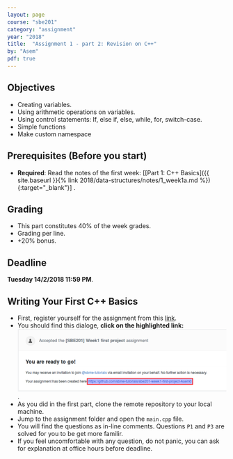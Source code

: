 ```yaml
---
layout: page
course: "sbe201"
category: "assignment"
year: "2018"
title:  "Assignment 1 - part 2: Revision on C++"
by: "Asem"
pdf: true
---
```



## Objectives

* Creating variables.
* Using arithmetic operations on variables.
* Using control statements: If, else if, else, while, for, switch-case.
* Simple functions
* Make custom namespace

## Prerequisites (Before you start)

* **Required**: Read the notes of the first week: \[[Part 1: C++ Basics]({{ site.baseurl }}{% link 2018/data-structures/notes/1_week1a.md %}){:target="_blank"}\] .

## Grading

* This part constitutes 40% of the week grades. 
* Grading per line.
* +20% bonus.

## Deadline

**Tuesday 14/2/2018 11:59 PM**.

## Writing Your First C++ Basics

* First, register yourself for the assignment from this [link](https://classroom.github.com/a/A6ntQkKJ).
* You should find this dialoge, **click on the highlighted link:** ![dialog](/gallery/assignments/ds/step1.png).
* As you did in the first part, clone the remote repository to your local machine.
* Jump to the assignment folder and open the `main.cpp` file.
* You will find the questions as in-line comments. Questions `P1` and `P3` are solved for you to be get more familir.
* If you feel uncomfortable with any question, do not panic, you can ask for explanation at office hours before deadline.